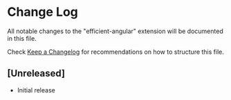 # Change Log

All notable changes to the "efficient-angular" extension will be documented in this file.

Check [Keep a Changelog](http://keepachangelog.com/) for recommendations on how to structure this file.

## [Unreleased]

- Initial release
